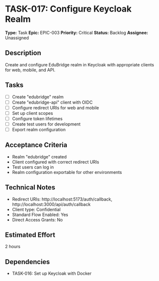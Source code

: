 # TASK-017: Configure Keycloak Realm

**Type:** Task
**Epic:** EPIC-003
**Priority:** Critical
**Status:** Backlog
**Assignee:** Unassigned

## Description
Create and configure EduBridge realm in Keycloak with appropriate clients for web, mobile, and API.

## Tasks
- [ ] Create "edubridge" realm
- [ ] Create "edubridge-api" client with OIDC
- [ ] Configure redirect URIs for web and mobile
- [ ] Set up client scopes
- [ ] Configure token lifetimes
- [ ] Create test users for development
- [ ] Export realm configuration

## Acceptance Criteria
- Realm "edubridge" created
- Client configured with correct redirect URIs
- Test users can log in
- Realm configuration exportable for other environments

## Technical Notes
- Redirect URIs: http://localhost:5173/auth/callback, http://localhost:3000/api/auth/callback
- Client type: Confidential
- Standard Flow Enabled: Yes
- Direct Access Grants: No

## Estimated Effort
2 hours

## Dependencies
- TASK-016: Set up Keycloak with Docker
